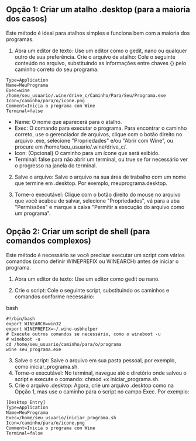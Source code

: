 ## Opção 1: Criar um atalho .desktop (para a maioria dos casos)
Este método é ideal para atalhos simples e funciona bem com a maioria dos programas.

1. Abra um editor de texto: Use um editor como o gedit, nano ou qualquer outro de sua preferência.
Crie o arquivo de atalho: Cole o seguinte conteúdo no arquivo, substituindo as informações entre chaves {} pelo caminho correto do seu programa:

```[Desktop Entry]
Type=Application
Name=MeuPrograma
Exec=wine /home/seu_usuario/.wine/drive_c/Caminho/Para/Seu/Programa.exe
Icon=/caminho/para/o/icone.png
Comment=Inicia o programa com Wine
Terminal=false
```
- Name: O nome que aparecerá para o atalho.
- Exec: O comando para executar o programa. Para encontrar o caminho correto, use o gerenciador de arquivos, clique com o botão direito no arquivo .exe, selecione "Propriedades" e/ou "Abrir com Wine", ou procure em /home/seu_usuario/.wine/drive_c/.
- Icon: (Opcional) O caminho para um ícone que será exibido.
- Terminal: false para não abrir um terminal, ou true se for necessário ver o progresso na janela do terminal.
2. Salve o arquivo: Salve o arquivo na sua área de trabalho com um nome que termine em .desktop. Por exemplo, meuprograma.desktop.

3. Torne-o executável: Clique com o botão direito do mouse no arquivo que você acabou de salvar, selecione "Propriedades", vá para a aba "Permissões" e marque a caixa "Permitir a execução do arquivo como um programa". 

## Opção 2: Criar um script de shell (para comandos complexos)
Este método é necessário se você precisar executar um script com vários comandos (como definir WINEPREFIX ou WINEARCH) antes de iniciar o programa.
1. Abra um editor de texto: Use um editor como gedit ou nano.

2. Crie o script: Cole o seguinte script, substituindo os caminhos e comandos conforme necessário:

bash
```
#!/bin/bash
export WINEARCH=win32
export WINEPREFIX=~/.wine-usbhelper
# Execute outros comandos se necessário, como o wineboot -u
# wineboot -u
cd /home/seu_usuario/caminho/para/o/programa
wine seu_programa.exe
```
3. Salve o script: Salve o arquivo em sua pasta pessoal, por exemplo, como iniciar_programa.sh.
4. Torne-o executável: No terminal, navegue até o diretório onde salvou o script e execute o comando: chmod +x iniciar_programa.sh.
5. Crie o arquivo .desktop: Agora, crie um arquivo .desktop como na Opção 1, mas use o caminho para o script no campo Exec. Por exemplo:
```
[Desktop Entry]
Type=Application
Name=MeuPrograma
Exec=/home/seu_usuario/iniciar_programa.sh
Icon=/caminho/para/o/icone.png
Comment=Inicia o programa com Wine
Terminal=false
```

